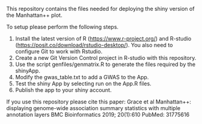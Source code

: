 This repository contains the files needed for deploying the shiny version of the Manhattan++ plot.

To setup please perform the following steps.
1) Install the latest version of R (https://www.r-project.org/) and R-studio (https://posit.co/download/rstudio-desktop/). You also need to configure Git to work with Rstudio.
2) Create a new Git Version Control project in R-studio with this repository.
3) Use the script genfiles/genmatrix.R to generate the files required by the shinyApp.
4) Modify the gwas_table.txt to add a GWAS to the App.
5) Test the shiny App by selecting run on the App.R files.
6) Publish the app to your shiny account.

If you use this repository please cite this paper:
Grace et al
Manhattan++: displaying genome-wide association summary statistics with multiple annotation layers
BMC Bioinformatics 2019; 20(1):610
PubMed: 31775616

